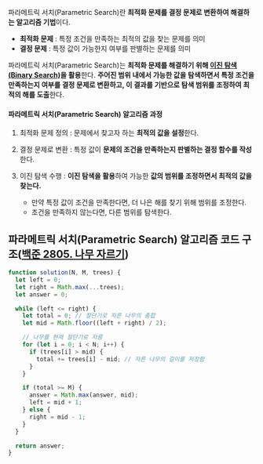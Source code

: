 파라메트릭 서치(Parametric Search)란 **최적화 문제를 결정 문제로 변환하여 해결하는 알고리즘 기법**이다.

- **최적화 문제** : 특정 조건을 만족하는 최적의 값을 찾는 문제를 의미
- **결정 문제** : 특정 값이 가능한지 여부를 판별하는 문제를 의미

파라메트릭 서치(Parametric Search)는 <strong>최적화 문제를 해결하기 위해 [이진 탐색(Binary Search)](./binary_search.md)을 활용</strong>한다. **주어진 범위 내에서 가능한 값을 탐색하면서 특정 조건을 만족하는지 여부를 결정 문제로 변환하고, 이 결과를 기반으로 탐색 범위를 조정하여 최적의 해를 도출**한다.

#### 파라메트릭 서치(Parametric Search) 알고리즘 과정

1. 최적화 문제 정의 : 문제에서 찾고자 하는 **최적의 값을 설정**한다.
2. 결정 문제로 변환 : 특정 값이 **문제의 조건을 만족하는지 판별하는 결정 함수를 작성**한다.
3. 이진 탐색 수행 : **이진 탐색을 활용**하여 가능한 **값의 범위를 조정하면서 최적의 값을 찾는다.**

   - 만약 특정 값이 조건을 만족한다면, 더 나은 해를 찾기 위해 범위를 조정한다.
   - 조건을 만족하지 않는다면, 다른 범위를 탐색한다.

## 파라메트릭 서치(Parametric Search) 알고리즘 코드 구조([백준 2805. 나무 자르기](https://www.acmicpc.net/problem/2805))

```javascript
function solution(N, M, trees) {
  let left = 0;
  let right = Math.max(...trees);
  let answer = 0;

  while (left <= right) {
    let total = 0; // 절단기로 자른 나무의 총합
    let mid = Math.floor((left + right) / 2);

    // 나무를 현재 절단기로 자름
    for (let i = 0; i < N; i++) {
      if (trees[i] > mid) {
        total += trees[i] - mid; // 자른 나무의 길이를 저장함
      }
    }

    if (total >= M) {
      answer = Math.max(answer, mid);
      left = mid + 1;
    } else {
      right = mid - 1;
    }
  }

  return answer;
}
```
